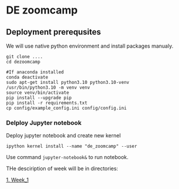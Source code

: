 # DE zoomcamp



## Deployment prerequsites
We will use native python environment and install packages manualy.
```
git clone ....
cd dezoomcamp

#If anaconda installed
conda deactivate
sudo apt-get install python3.10 python3.10-venv
/usr/bin/python3.10 -m venv venv
source venv/bin/activate
pip install --upgrade pip
pip install -r requirements.txt
cp config/example_config.ini config/config.ini
```

### Delploy Jupyter notebook
Deploy jupyter notebook and create new kernel
```
ipython kernel install --name "de_zoomcamp" --user
```
Use command ``jupyter-notebook&`` to run notebook. 

THe desciription of week will be in directories:

[1. Week_1](week_1/Readme_week_1.md)